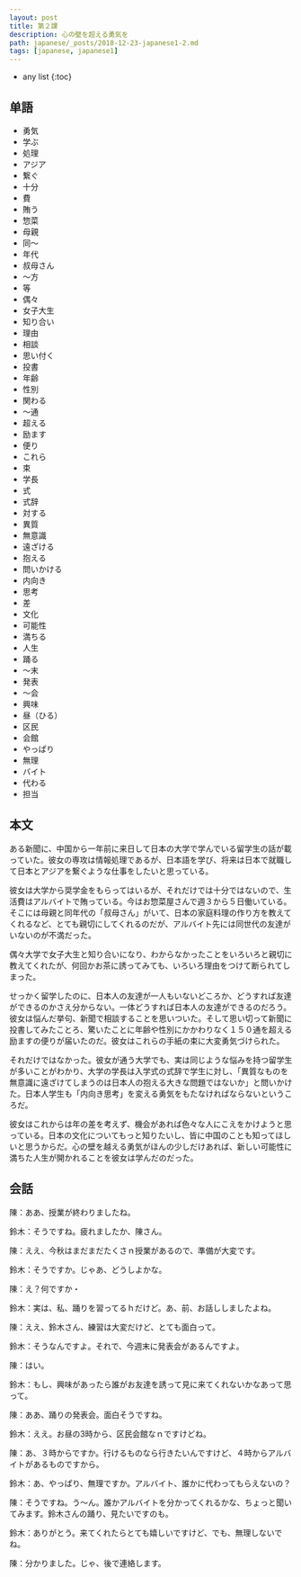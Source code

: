 ```yaml
---
layout: post
title: 第２課
description: 心の壁を超える勇気を
path: japanese/_posts/2018-12-23-japanese1-2.md
tags: [japanese, japanese1]
---
```


* any list
{:toc}

## 单語

* 勇気
* 学ぶ
* 処理
* アジア
* 繋ぐ
* 十分
* 費
* 賄う
* 惣菜
* 母親
* 同～
* 年代
* 叔母さん
* ～方
* 等
* 偶々
* 女子大生
* 知り合い
* 理由
* 相談
* 思い付く
* 投書
* 年齢
* 性別
* 関わる
* ～通
* 超える
* 励ます
* 便り
* これら
* 束
* 学長
* 式
* 式辞
* 対する
* 異質
* 無意識
* 遠ざける
* 抱える
* 問いかける
* 内向き
* 思考
* 差
* 文化
* 可能性
* 満ちる
* 人生
* 踊る
* ～末
* 発表
* ～会
* 興味
* 昼（ひる）
* 区民
* 会館
* やっぱり
* 無理
* バイト
* 代わる
* 担当

## 本文

ある新聞に、中国から一年前に来日して日本の大学で学んでいる留学生の話が載っていた。彼女の専攻は情報処理であるが、日本語を学び、将来は日本で就職して日本とアジアを繋ぐような仕事をしたいと思っている。

彼女は大学から奨学金をもらってはいるが、それだけでは十分ではないので、生活費はアルバイトで賄っている。今はお惣菜屋さんで週３から５日働いている。そこには母親と同年代の「叔母さん」がいて、日本の家庭料理の作り方を教えてくれるなど、とても親切にしてくれるのだが、アルバイト先には同世代の友達がいないのが不満だった。

偶々大学で女子大生と知り合いになり、わからなかったことをいろいろと親切に教えてくれたが、何回かお茶に誘ってみても、いろいろ理由をつけて断られてしまった。

せっかく留学したのに、日本人の友達が一人もいないどころか、どうすれば友達ができるのかさえ分からない。一体どうすれば日本人の友達ができるのだろう。彼女は悩んだ挙句、新聞で相談することを思いついた。そして思い切って新聞に投書してみたことろ、驚いたことに年齢や性別にかかわりなく１５０通を超える励ますの便りが届いたのだ。彼女はこれらの手紙の束に大変勇気づけられた。

それだけではなかった。彼女が通う大学でも、実は同じような悩みを持つ留学生が多いことがわかり、大学の学長は入学式の式辞で学生に対し、「異質なものを無意識に遠ざけてしまうのは日本人の抱える大きな問題ではないか」と問いかけた。日本人学生も「内向き思考」を変える勇気をもたなければならないというころだ。

彼女はこれからは年の差を考えず、機会があれば色々な人にこえをかけようと思っている。日本の文化についてもっと知りたいし、皆に中国のことも知ってほしいと思うからだ。心の壁を越える勇気がほんの少しだけあれば、新しい可能性に満ちた人生が開かれることを彼女は学んだのだった。


## 会話

陳：ああ、授業が終わりましたね。

鈴木：そうですね。疲れましたか、陳さん。

陳：ええ、今秋はまだまだたくさｎ授業があるので、準備が大変です。

鈴木：そうですか。じゃあ、どうしよかな。

陳：え？何ですか・

鈴木：実は、私、踊りを習ってるｈだけど。あ、前、お話ししましたよね。

陳：ええ、鈴木さん、練習は大変だけど、とても面白って。

鈴木：そうなんですよ。それで、今週末に発表会があるんですよ。

陳：はい。

鈴木：もし、興味があったら誰がお友達を誘って見に来てくれないかなあって思って。

陳：ああ、踊りの発表会。面白そうですね。

鈴木：ええ。お昼の3時から、区民会館なｎですけどね。

陳：あ、３時からですか。行けるものなら行きたいんですけど、４時からアルバイトがあるものですから。

鈴木：あ、やっぱり、無理ですか。アルバイト、誰かに代わってもらえないの？

陳：そうですね。う～ん。誰かアルバイトを分かってくれるかな、ちょっと聞いてみます。鈴木さんの踊り、見たいですのも。

鈴木：ありがとう。来てくれたらとても嬉しいですけど、でも、無理しないでね。

陳：分かりました。じゃ、後で連絡します。


